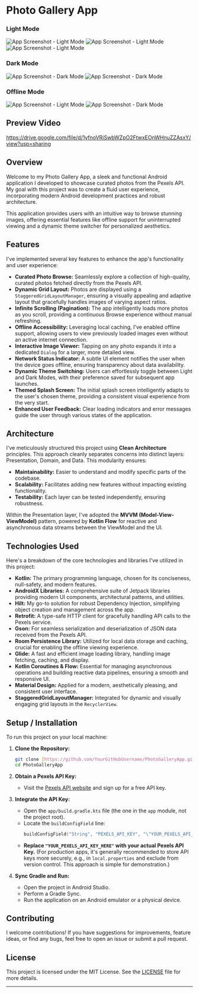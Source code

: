 # Photo Gallery App
### Light Mode
![App Screenshot - Light Mode](screenshots/splashlight.png)
![App Screenshot - Light Mode](screenshots/homelight.png)
![App Screenshot - Light Mode](screenshots/homeloading.png)
### Dark Mode

![App Screenshot - Dark Mode](screenshots/Splashdark.png)
![App Screenshot - Dark Mode](screenshots/homedark.png)

### Offline Mode 
![App Screenshot - Light Mode](screenshots/offlinelight.png)
![App Screenshot - Dark Mode](screenshots/offlinedark.png)

## Preview Video 
https://drive.google.com/file/d/1yfnoVRiSwbWZpO2FtwxEOnWHnuZZAsxY/view?usp=sharing

## Overview

Welcome to my Photo Gallery App, a sleek and functional Android application I developed to showcase curated photos from the Pexels API. My goal with this project was to create a fluid user experience, incorporating modern Android development practices and robust architecture.

This application provides users with an intuitive way to browse stunning images, offering essential features like offline support for uninterrupted viewing and a dynamic theme switcher for personalized aesthetics.

## Features

I've implemented several key features to enhance the app's functionality and user experience:

* **Curated Photo Browse:** Seamlessly explore a collection of high-quality, curated photos fetched directly from the Pexels API.
* **Dynamic Grid Layout:** Photos are displayed using a `StaggeredGridLayoutManager`, ensuring a visually appealing and adaptive layout that gracefully handles images of varying aspect ratios.
* **Infinite Scrolling (Pagination):** The app intelligently loads more photos as you scroll, providing a continuous Browse experience without manual refreshing.
* **Offline Accessibility:** Leveraging local caching, I've enabled offline support, allowing users to view previously loaded images even without an active internet connection.
* **Interactive Image Viewer:** Tapping on any photo expands it into a dedicated `Dialog` for a larger, more detailed view.
* **Network Status Indicator:** A subtle UI element notifies the user when the device goes offline, ensuring transparency about data availability.
* **Dynamic Theme Switching:** Users can effortlessly toggle between Light and Dark Modes, with their preference saved for subsequent app launches.
* **Themed Splash Screen:** The initial splash screen intelligently adapts to the user's chosen theme, providing a consistent visual experience from the very start.
* **Enhanced User Feedback:** Clear loading indicators and error messages guide the user through various states of the application.

## Architecture

I've meticulously structured this project using **Clean Architecture** principles. This approach cleanly separates concerns into distinct layers: Presentation, Domain, and Data. This modularity ensures:

* **Maintainability:** Easier to understand and modify specific parts of the codebase.
* **Scalability:** Facilitates adding new features without impacting existing functionality.
* **Testability:** Each layer can be tested independently, ensuring robustness.

Within the Presentation layer, I've adopted the **MVVM (Model-View-ViewModel)** pattern, powered by **Kotlin Flow** for reactive and asynchronous data streams between the ViewModel and the UI.

## Technologies Used

Here's a breakdown of the core technologies and libraries I've utilized in this project:

* **Kotlin:** The primary programming language, chosen for its conciseness, null-safety, and modern features.
* **AndroidX Libraries:** A comprehensive suite of Jetpack libraries providing modern UI components, architectural patterns, and utilities.
* **Hilt:** My go-to solution for robust Dependency Injection, simplifying object creation and management across the app.
* **Retrofit:** A type-safe HTTP client for gracefully handling API calls to the Pexels service.
* **Gson:** For seamless serialization and deserialization of JSON data received from the Pexels API.
* **Room Persistence Library:** Utilized for local data storage and caching, crucial for enabling the offline viewing experience.
* **Glide:** A fast and efficient image loading library, handling image fetching, caching, and display.
* **Kotlin Coroutines & Flow:** Essential for managing asynchronous operations and building reactive data pipelines, ensuring a smooth and responsive UI.
* **Material Design:** Applied for a modern, aesthetically pleasing, and consistent user interface.
* **StaggeredGridLayoutManager:** Integrated for dynamic and visually engaging grid layouts in the `RecyclerView`.

## Setup / Installation

To run this project on your local machine:

1.  **Clone the Repository:**
    ```bash
    git clone [https://github.com/YourGitHubUsername/PhotoGalleryApp.git](https://github.com/YourGitHubUsername/PhotoGalleryApp.git)
    cd PhotoGalleryApp
    ```

2.  **Obtain a Pexels API Key:**
    * Visit the [Pexels API website](https://www.pexels.com/api/) and sign up for a free API key.

3.  **Integrate the API Key:**
    * Open the `app/build.gradle.kts` file (the one in the `app` module, not the project root).
    * Locate the `buildConfigField` line:
        ```kotlin
        buildConfigField("String", "PEXELS_API_KEY", "\"YOUR_PEXELS_API_KEY_HERE\"")
        ```
    * **Replace `"YOUR_PEXELS_API_KEY_HERE"` with your actual Pexels API Key.**
        (For production apps, it's generally recommended to store API keys more securely, e.g., in `local.properties` and exclude from version control. This approach is simple for demonstration.)

4.  **Sync Gradle and Run:**
    * Open the project in Android Studio.
    * Perform a Gradle Sync.
    * Run the application on an Android emulator or a physical device.


## Contributing

I welcome contributions! If you have suggestions for improvements, feature ideas, or find any bugs, feel free to open an issue or submit a pull request.

## License

This project is licensed under the MIT License. See the [LICENSE](LICENSE) file for more details.

---
